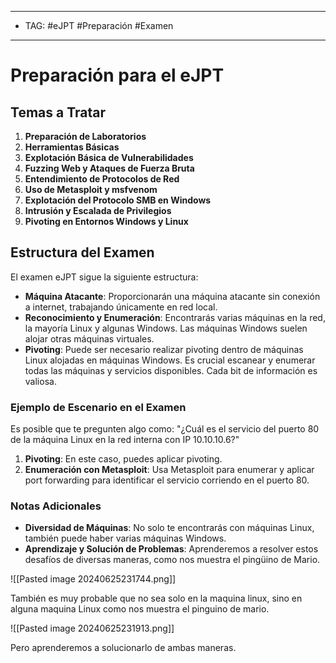 
----
- TAG: #eJPT #Preparación #Examen
----

# Preparación para el eJPT

## Temas a Tratar

1. **Preparación de Laboratorios**
2. **Herramientas Básicas**
3. **Explotación Básica de Vulnerabilidades**
4. **Fuzzing Web y Ataques de Fuerza Bruta**
5. **Entendimiento de Protocolos de Red**
6. **Uso de Metasploit y msfvenom**
7. **Explotación del Protocolo SMB en Windows**
8. **Intrusión y Escalada de Privilegios**
9. **Pivoting en Entornos Windows y Linux**

## Estructura del Examen

El examen eJPT sigue la siguiente estructura:

- **Máquina Atacante**: Proporcionarán una máquina atacante sin conexión a internet, trabajando únicamente en red local.
- **Reconocimiento y Enumeración**: Encontrarás varias máquinas en la red, la mayoría Linux y algunas Windows. Las máquinas Windows suelen alojar otras máquinas virtuales.
- **Pivoting**: Puede ser necesario realizar pivoting dentro de máquinas Linux alojadas en máquinas Windows. Es crucial escanear y enumerar todas las máquinas y servicios disponibles. Cada bit de información es valiosa.

### Ejemplo de Escenario en el Examen

Es posible que te pregunten algo como: "¿Cuál es el servicio del puerto 80 de la máquina Linux en la red interna con IP 10.10.10.6?"

1. **Pivoting**: En este caso, puedes aplicar pivoting.
2. **Enumeración con Metasploit**: Usa Metasploit para enumerar y aplicar port forwarding para identificar el servicio corriendo en el puerto 80.

### Notas Adicionales

- **Diversidad de Máquinas**: No solo te encontrarás con máquinas Linux, también puede haber varias máquinas Windows.
- **Aprendizaje y Solución de Problemas**: Aprenderemos a resolver estos desafíos de diversas maneras, como nos muestra el pingüino de Mario.

![[Pasted image 20240625231744.png]]

También es muy probable que no sea solo en la maquina linux, sino en alguna maquina Linux como nos muestra el pinguino de mario.

![[Pasted image 20240625231913.png]]

Pero aprenderemos a solucionarlo de ambas maneras.